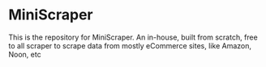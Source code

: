 # MiniScraper
This is the repository for MiniScraper. An in-house, built from scratch, free to all scraper to scrape data from mostly eCommerce sites, like Amazon, Noon, etc
